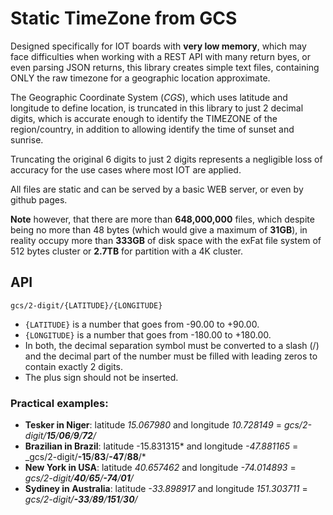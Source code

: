 # Static TimeZone from GCS

Designed specifically for IOT boards with **very low memory**, which may face difficulties when working with a REST API with many return byes, or even parsing JSON returns, this library creates simple text files, containing ONLY the raw timezone for a geographic location approximate.

The Geographic Coordinate System (_CGS_), which uses latitude and longitude to define location, is truncated in this library to just 2 decimal digits, which is accurate enough to identify the TIMEZONE of the region/country, in addition to allowing identify the time of sunset and sunrise.

Truncating the original 6 digits to just 2 digits represents a negligible loss of accuracy for the use cases where most IOT are applied.

All files are static and can be served by a basic WEB server, or even by github pages.

**Note** however, that there are more than **648,000,000** files, which despite being no more than 48 bytes (which would give a maximum of **31GB**), in reality occupy more than **333GB** of disk space with the exFat file system of 512 bytes cluster or **2.7TB** for partition with a 4K cluster.

## API

`gcs/2-digit/{LATITUDE}/{LONGITUDE}`

- `{LATITUDE}` is a number that goes from -90.00 to +90.00.
- `{LONGITUDE}` is a number that goes from -180.00 to +180.00.
- In both, the decimal separation symbol must be converted to a slash (/) and the decimal part of the number must be filled with leading zeros to contain exactly 2 digits.
- The plus sign should not be inserted.

### Practical examples:

- **Tesker in Niger**: latitude _15.067980_ and longitude _10.728149_ = _gcs/2-digit/**15**/**06**/**9**/**72**/_
- **Brazilian in Brazil**: latitude -15.831315* and longitude *-47.881165* = \_gcs/2-digit/**-15**/**83**/**-47**/**88**/*
- **New York in USA**: latitude _40.657462_ and longitude _-74.014893_ = _gcs/2-digit/**40**/**65**/**-74**/**01**/_
- **Sydiney in Australia**: latitude _-33.898917_ and longitude _151.303711_ = _gcs/2-digit/**-33**/**89**/**151**/**30**/_
